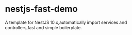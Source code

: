 # nestjs-fast-demo
A template for NestJS 10.x,automatically import services and controllers,fast and simple boilerplate.
